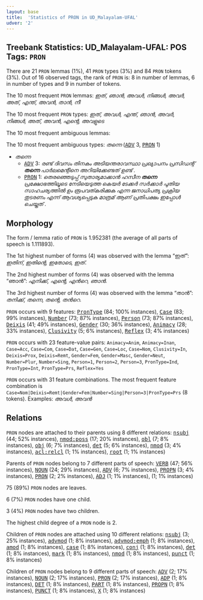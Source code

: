 ```yaml
---
layout: base
title:  'Statistics of PRON in UD_Malayalam-UFAL'
udver: '2'
---
```


## Treebank Statistics: UD_Malayalam-UFAL: POS Tags: `PRON`

There are 21 `PRON` lemmas (1%), 41 `PRON` types (3%) and 84 `PRON` tokens (3%).
Out of 16 observed tags, the rank of `PRON` is: 8 in number of lemmas, 6 in number of types and 9 in number of tokens.

The 10 most frequent `PRON` lemmas: <em>ഇത്, ഞാൻ, അവൾ, നിങ്ങൾ, അവർ, അത്, എന്ത്, അവൻ, താൻ, നീ</em>

The 10 most frequent `PRON` types:  <em>ഇത്, അവൾ, എന്ത്, ഞാൻ, അവർ, നിങ്ങൾ, അത്, അവൻ, എന്റെ, അവളുടെ</em>

The 10 most frequent ambiguous lemmas: 

The 10 most frequent ambiguous types:  <em>തന്നെ</em> (<tt><a href="ml_ufal-pos-ADV.html">ADV</a></tt> 3, <tt><a href="ml_ufal-pos-PRON.html">PRON</a></tt> 1)


* <em>തന്നെ</em>
  * <tt><a href="ml_ufal-pos-ADV.html">ADV</a></tt> 3: <em>രണ്ട് ദിവസം തിനകം അടിയന്തരാവസ്ഥാ പ്രഖ്യാപനം പ്രസിഡന്റ് <b>തന്നെ</b> പാർലമെന്റിനെ അറിയിക്കേണ്ടത് ഉണ്ട് .</em>
  * <tt><a href="ml_ufal-pos-PRON.html">PRON</a></tt> 1: <em>തെരഞ്ഞെടുപ്പ് സുതാര്യമാക്കാൻ ഹസീന <b>തന്നെ</b> പ്രക്ഷോഭത്തിലൂടെ നേടിയെടുത്ത കെയർ ടേക്കർ സർക്കാർ പുതിയ സാഹചര്യത്തില്‍ ഉം രൂപവത്കരിക്കുക എന്ന ജനാധിപത്യ പ്രക്രിയ തുടരണം എന്ന് ആവശ്യപ്പെടുക മാത്രമ് ആണ് പ്രതിപക്ഷം ഇപ്പോൾ ചെയ്തത് .</em>

## Morphology

The form / lemma ratio of `PRON` is 1.952381 (the average of all parts of speech is 1.111893).

The 1st highest number of forms (4) was observed with the lemma “ഇത്”: <em>ഇതിന്, ഇതിന്റെ, ഇതോടെ, ഇത്</em>.

The 2nd highest number of forms (4) was observed with the lemma “ഞാൻ”: <em>എനിക്ക്, എന്റെ, എൻറെ, ഞാൻ</em>.

The 3rd highest number of forms (4) was observed with the lemma “താൻ”: <em>തനിക്ക്, തന്നെ, തന്റെ, തൻറെ</em>.

`PRON` occurs with 9 features: <tt><a href="ml_ufal-feat-PronType.html">PronType</a></tt> (84; 100% instances), <tt><a href="ml_ufal-feat-Case.html">Case</a></tt> (83; 99% instances), <tt><a href="ml_ufal-feat-Number.html">Number</a></tt> (73; 87% instances), <tt><a href="ml_ufal-feat-Person.html">Person</a></tt> (73; 87% instances), <tt><a href="ml_ufal-feat-Deixis.html">Deixis</a></tt> (41; 49% instances), <tt><a href="ml_ufal-feat-Gender.html">Gender</a></tt> (30; 36% instances), <tt><a href="ml_ufal-feat-Animacy.html">Animacy</a></tt> (28; 33% instances), <tt><a href="ml_ufal-feat-Clusivity.html">Clusivity</a></tt> (5; 6% instances), <tt><a href="ml_ufal-feat-Reflex.html">Reflex</a></tt> (3; 4% instances)

`PRON` occurs with 23 feature-value pairs: `Animacy=Anim`, `Animacy=Inan`, `Case=Acc`, `Case=Com`, `Case=Dat`, `Case=Gen`, `Case=Loc`, `Case=Nom`, `Clusivity=In`, `Deixis=Prox`, `Deixis=Remt`, `Gender=Fem`, `Gender=Masc`, `Gender=Neut`, `Number=Plur`, `Number=Sing`, `Person=1`, `Person=2`, `Person=3`, `PronType=Ind`, `PronType=Int`, `PronType=Prs`, `Reflex=Yes`

`PRON` occurs with 31 feature combinations.
The most frequent feature combination is `Case=Nom|Deixis=Remt|Gender=Fem|Number=Sing|Person=3|PronType=Prs` (8 tokens).
Examples: <em>അവൾ, അവൻ</em>


## Relations

`PRON` nodes are attached to their parents using 8 different relations: <tt><a href="ml_ufal-dep-nsubj.html">nsubj</a></tt> (44; 52% instances), <tt><a href="ml_ufal-dep-nmod-poss.html">nmod:poss</a></tt> (17; 20% instances), <tt><a href="ml_ufal-dep-obl.html">obl</a></tt> (7; 8% instances), <tt><a href="ml_ufal-dep-obj.html">obj</a></tt> (6; 7% instances), <tt><a href="ml_ufal-dep-det.html">det</a></tt> (5; 6% instances), <tt><a href="ml_ufal-dep-nmod.html">nmod</a></tt> (3; 4% instances), <tt><a href="ml_ufal-dep-acl-relcl.html">acl:relcl</a></tt> (1; 1% instances), <tt><a href="ml_ufal-dep-root.html">root</a></tt> (1; 1% instances)

Parents of `PRON` nodes belong to 7 different parts of speech: <tt><a href="ml_ufal-pos-VERB.html">VERB</a></tt> (47; 56% instances), <tt><a href="ml_ufal-pos-NOUN.html">NOUN</a></tt> (24; 29% instances), <tt><a href="ml_ufal-pos-ADV.html">ADV</a></tt> (6; 7% instances), <tt><a href="ml_ufal-pos-PROPN.html">PROPN</a></tt> (3; 4% instances), <tt><a href="ml_ufal-pos-PRON.html">PRON</a></tt> (2; 2% instances), <tt><a href="ml_ufal-pos-ADJ.html">ADJ</a></tt> (1; 1% instances),  (1; 1% instances)

75 (89%) `PRON` nodes are leaves.

6 (7%) `PRON` nodes have one child.

3 (4%) `PRON` nodes have two children.

The highest child degree of a `PRON` node is 2.

Children of `PRON` nodes are attached using 10 different relations: <tt><a href="ml_ufal-dep-nsubj.html">nsubj</a></tt> (3; 25% instances), <tt><a href="ml_ufal-dep-advmod.html">advmod</a></tt> (1; 8% instances), <tt><a href="ml_ufal-dep-advmod-emph.html">advmod:emph</a></tt> (1; 8% instances), <tt><a href="ml_ufal-dep-amod.html">amod</a></tt> (1; 8% instances), <tt><a href="ml_ufal-dep-case.html">case</a></tt> (1; 8% instances), <tt><a href="ml_ufal-dep-conj.html">conj</a></tt> (1; 8% instances), <tt><a href="ml_ufal-dep-det.html">det</a></tt> (1; 8% instances), <tt><a href="ml_ufal-dep-mark.html">mark</a></tt> (1; 8% instances), <tt><a href="ml_ufal-dep-nmod.html">nmod</a></tt> (1; 8% instances), <tt><a href="ml_ufal-dep-punct.html">punct</a></tt> (1; 8% instances)

Children of `PRON` nodes belong to 9 different parts of speech: <tt><a href="ml_ufal-pos-ADV.html">ADV</a></tt> (2; 17% instances), <tt><a href="ml_ufal-pos-NOUN.html">NOUN</a></tt> (2; 17% instances), <tt><a href="ml_ufal-pos-PRON.html">PRON</a></tt> (2; 17% instances), <tt><a href="ml_ufal-pos-ADP.html">ADP</a></tt> (1; 8% instances), <tt><a href="ml_ufal-pos-DET.html">DET</a></tt> (1; 8% instances), <tt><a href="ml_ufal-pos-PART.html">PART</a></tt> (1; 8% instances), <tt><a href="ml_ufal-pos-PROPN.html">PROPN</a></tt> (1; 8% instances), <tt><a href="ml_ufal-pos-PUNCT.html">PUNCT</a></tt> (1; 8% instances), <tt><a href="ml_ufal-pos-X.html">X</a></tt> (1; 8% instances)

